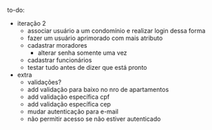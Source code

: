 to-do:
- iteração 2
	- associar usuário a um condomínio e realizar login dessa forma
	- fazer um usuário aprimorado com mais atributo
	- cadastrar moradores
		- alterar senha somente uma vez
	- cadastrar funcionários
	- testar tudo antes de dizer que está pronto
- extra
	- validações?
	- add validação para baixo no nro de apartamentos
	- add validação específica cpf
	- add validação específica cep
	- mudar autenticação para e-mail
	- não permitir acesso se não estiver autenticado
